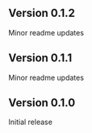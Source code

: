 ## Version 0.1.2

Minor readme updates

## Version 0.1.1

Minor readme updates

## Version 0.1.0

Initial release
